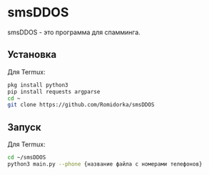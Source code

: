 # smsDDOS

smsDDOS - это программа для спамминга.

## Установка

Для Termux:

```bash
pkg install python3
pip install requests argparse
cd ~
git clone https://github.com/Romidorka/smsDDOS
```


## Запуск

Для Termux:

```bash
cd ~/smsDDOS
python3 main.py --phone {название файла с номерами телефонов}
```